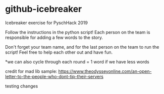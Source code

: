 # github-icebreaker
Icebreaker exercise for PyschHack 2019

Follow the instructions in the python script!
Each person on the team is responsible for adding a few words to the story. 

Don't forget your team name, and for the last person on the team to run the script!
Feel free to help each other out and have fun.


*we can also cycle through each round = 1 word if we have less words

credit for mad lib sample:
https://www.theodysseyonline.com/an-open-letter-to-the-people-who-dont-tip-their-servers

testing changes

